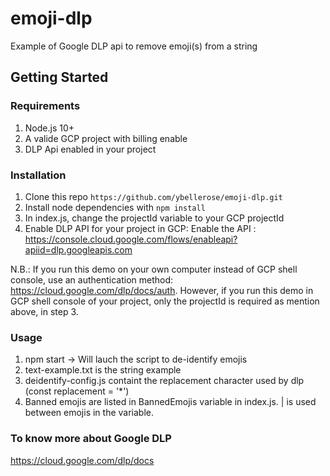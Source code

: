 # emoji-dlp
Example of Google DLP api to remove emoji(s) from a string 

## Getting Started
### Requirements
1. Node.js 10+
2. A valide GCP project with billing enable
3. DLP Api enabled in your project

### Installation
1. Clone this repo `https://github.com/ybellerose/emoji-dlp.git`
2. Install node dependencies with `npm install`
3. In index.js, change the projectId variable to your GCP projectId 
4. Enable DLP API for your project in GCP: Enable the API :  https://console.cloud.google.com/flows/enableapi?apiid=dlp.googleapis.com

N.B.: If you run this demo on your own computer instead of GCP shell console, use an authentication method: https://cloud.google.com/dlp/docs/auth. However, if you run this demo in GCP shell console of your project, only the projectId is required as mention above, in step 3.


### Usage
1. npm start -> Will lauch the script to de-identify emojis
2. text-example.txt is the string example
3. deidentify-config.js containt the replacement character used by dlp (const replacement = '*')
4. Banned emojis are listed in BannedEmojis variable in index.js. | is used between emojis in the variable.


### To know more about Google DLP
https://cloud.google.com/dlp/docs
